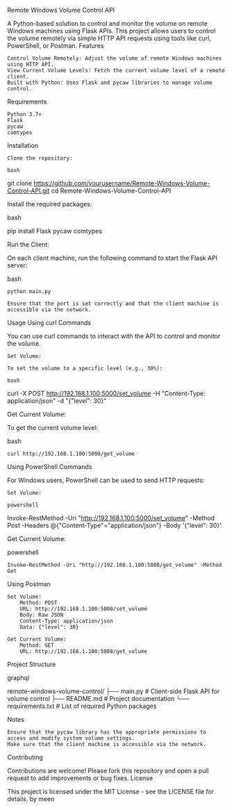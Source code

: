Remote Windows Volume Control API

A Python-based solution to control and monitor the volume on remote Windows machines using Flask APIs. This project allows users to control the volume remotely via simple HTTP API requests using tools like curl, PowerShell, or Postman.
Features

    Control Volume Remotely: Adjust the volume of remote Windows machines using HTTP API.
    View Current Volume Levels: Fetch the current volume level of a remote client.
    Built with Python: Uses Flask and pycaw libraries to manage volume control.

Requirements

    Python 3.7+
    Flask
    pycaw
    comtypes

Installation

    Clone the repository:

    bash

git clone https://github.com/yourusername/Remote-Windows-Volume-Control-API.git
cd Remote-Windows-Volume-Control-API

Install the required packages:

bash

pip install Flask pycaw comtypes

Run the Client:

On each client machine, run the following command to start the Flask API server:

bash

    python main.py

    Ensure that the port is set correctly and that the client machine is accessible via the network.

Usage
Using curl Commands

You can use curl commands to interact with the API to control and monitor the volume.

    Set Volume:

    To set the volume to a specific level (e.g., 30%):

    bash

curl -X POST http://192.168.1.100:5000/set_volume -H "Content-Type: application/json" -d "{\"level\": 30}"

Get Current Volume:

To get the current volume level:

bash

    curl http://192.168.1.100:5000/get_volume

Using PowerShell Commands

For Windows users, PowerShell can be used to send HTTP requests:

    Set Volume:

    powershell

Invoke-RestMethod -Uri "http://192.168.1.100:5000/set_volume" -Method Post -Headers @{"Content-Type"="application/json"} -Body '{"level": 30}'

Get Current Volume:

powershell

    Invoke-RestMethod -Uri "http://192.168.1.100:5000/get_volume" -Method Get

Using Postman

    Set Volume:
        Method: POST
        URL: http://192.168.1.100:5000/set_volume
        Body: Raw JSON
        Content-Type: application/json
        Data: {"level": 30}

    Get Current Volume:
        Method: GET
        URL: http://192.168.1.100:5000/get_volume

Project Structure

graphql

remote-windows-volume-control/
├── main.py            # Client-side Flask API for volume control
├── README.md            # Project documentation
└── requirements.txt     # List of required Python packages

Notes

    Ensure that the pycaw library has the appropriate permissions to access and modify system volume settings.
    Make sure that the client machine is accessible via the network.

Contributing

Contributions are welcome! Please fork this repository and open a pull request to add improvements or bug fixes.
License

This project is licensed under the MIT License - see the LICENSE file for details.
by meen
